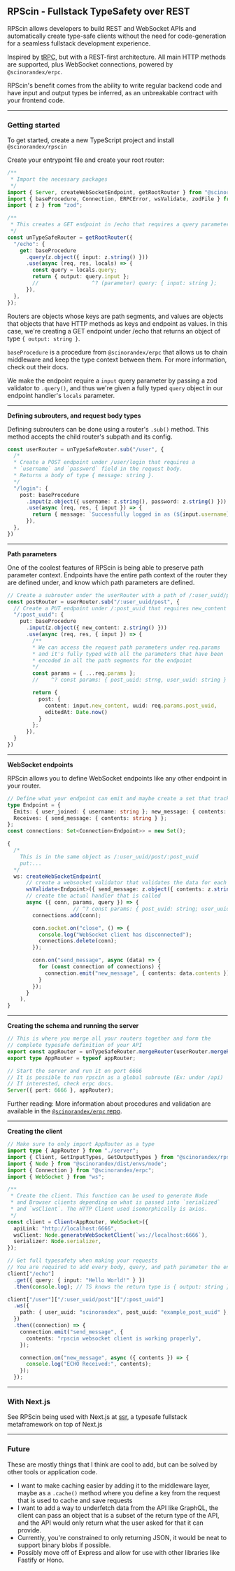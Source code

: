 ## RPScin - Fullstack TypeSafety over REST

RPScin allows developers to build REST and WebSocket APIs and automatically create type-safe clients without the need for code-generation for a seamless fullstack development experience.

Inspired by [tRPC](https://github.com/trpc/trpc), but with a REST-first architecture. All main HTTP methods are supported, plus WebSocket connections, powered by `@scinorandex/erpc`.

RPScin's benefit comes from the ability to write regular backend code and have input and output types be inferred, as an unbreakable contract with your frontend code.

---

### Getting started

To get started, create a new TypeScript project and install `@scinorandex/rpscin`

Create your entrypoint file and create your root router:
```ts
/**
 * Import the necessary packages
 */
import { Server, createWebSocketEndpoint, getRootRouter } from "@scinorandex/rpscin";
import { baseProcedure, Connection, ERPCError, wsValidate, zodFile } from "@scinorandex/erpc";
import { z } from "zod";

/**
 * This creates a GET endpoint in /echo that requires a query parameter named input
 */
const unTypeSafeRouter = getRootRouter({
  "/echo": {
    get: baseProcedure
      .query(z.object({ input: z.string() }))
      .use(async (req, res, locals) => {
        const query = locals.query;
        return { output: query.input };
        //                 ^? (parameter) query: { input: string };
      }),
  },
});
```

Routers are objects whose keys are path segments, and values are objects that objects that have HTTP methods as keys and endpoint as values. In this case, we're creating a GET endpoint under /echo that returns an object of type `{ output: string }`.

`baseProcedure` is a procedure from `@scinorandex/erpc` that allows us to chain middleware and keep the type context between them. For more information, check out their docs.

We make the endpoint require a `input` query parameter by passing a zod validator to `.query()`, and thus we're given a fully typed `query` object in our endpoint handler's `locals` parameter.

---

**Defining subrouters, and request body types**

Defining subrouters can be done using a router's `.sub()` method. This method accepts the child router's subpath and its config.

```ts
const userRouter = unTypeSafeRouter.sub("/user", {
  /*
  * Create a POST endpoint under /user/login that requires a
  * `username` and `password` field in the request body.
  * Returns a body of type { message: string }.
  */
  "/login": {
    post: baseProcedure
      .input(z.object({ username: z.string(), password: z.string() }))
      .use(async (req, res, { input }) => {
        return { message: `Successfully logged in as (${input.username})` };
      }),
  },
})
```

---

**Path parameters**

One of the coolest features of RPScin is being able to preserve path parameter context. Endpoints have the entire path context of the router they are defined under, and know which path parameters are defined.

```ts
// Create a subrouter under the userRouter with a path of /:user_uuid/post
const postRouter = userRouter.sub("/:user_uuid/post", {
  // Create a PUT endpoint under /:post_uuid that requires new_content in the request body
  "/:post_uuid": {
    put: baseProcedure
      .input(z.object({ new_content: z.string() }))
      .use(async (req, res, { input }) => {
        /**
        * We can access the request path parameters under req.params
        * and it's fully typed with all the parameters that have been
        * encoded in all the path segments for the endpoint
        */
        const params = { ...req.params };
        //    ^? const params: { post_uuid: strng, user_uuid: string }

        return {
          post: {
            content: input.new_content, uuid: req.params.post_uuid,
            editedAt: Date.now()
          }
        };
      }),
  }
})
```

---

**WebSocket endpoints**

RPScin allows you to define WebSocket endpoints like any other endpoint in your router.

```ts
// Define what your endpoint can emit and maybe create a set that tracks active connections
type Endpoint = {
  Emits: { user_joined: { username: string }; new_message: { contents: string } };
  Receives: { send_message: { contents: string } };
};
const connections: Set<Connection<Endpoint>> = new Set();

{
  /*
    This is in the same object as /:user_uuid/post/:post_uuid
    put:...
  */
  ws: createWebSocketEndpoint(
      // create a websocket validator that validates the data for each event
      wsValidate<Endpoint>({ send_message: z.object({ contents: z.string() }) }),
      // create the actual handler that is called
      async ({ conn, params, query }) => {
                     // ^? const params: { post_uuid: string; user_uuid: string }
        connections.add(conn);

        conn.socket.on("close", () => {
          console.log("WebSocket client has disconnected");
          connections.delete(conn);
        });

        conn.on("send_message", async (data) => {
          for (const connection of connections) {
            connection.emit("new_message", { contents: data.contents });
          }
        });
      }
    ),
}
```

---

**Creating the schema and running the server**

```ts
// This is where you merge all your routers together and form the
// complete typesafe definition of your API
export const appRouter = unTypeSafeRouter.mergeRouter(userRouter.mergeRouter(postRouter));
export type AppRouter = typeof appRouter;

// Start the server and run it on port 6666
// It is possible to run rpscin as a global subroute (Ex: under /api)
// If interested, check erpc docs.
Server({ port: 6666 }, appRouter);
```

Further reading: More information about procedures and validation are available in the [`@scinorandex/erpc` repo](https://github.com/scinscinscin/erpc).

---

**Creating the client**

```ts
// Make sure to only import AppRouter as a type
import type { AppRouter } from "./server";
import { Client, GetInputTypes, GetOutputTypes } from "@scinorandex/rpscin/dist/client";
import { Node } from "@scinorandex/dist/envs/node";
import { Connection } from "@scinorandex/erpc";
import { WebSocket } from "ws";

/**
 * Create the client. This function can be used to generate Node
 * and Browser clients depending on what is passed into `serialized`
 * and `wsClient`. The HTTP Client used isomorphically is axios.
 */
const client = Client<AppRouter, WebSocket>({
  apiLink: "http://localhost:6666",
  wsClient: Node.generateWebSocketClient(`ws://localhost:6666`),
  serializer: Node.serializer,
});

// Get full typesafety when making your requests
// You are required to add every body, query, and path parameter the endpoint needs
client["/echo"]
  .get({ query: { input: "Hello World!" } })
  .then(console.log); // TS knows the return type is { output: string }

client["/user"]["/:user_uuid/post"]["/:post_uuid"]
  .ws({
    path: { user_uuid: "scinorandex", post_uuid: "example_post_uuid" },
  })
  .then((connection) => {
    connection.emit("send_message", {
      contents: "rpscin websocket client is working properly",
    });

    connection.on("new_message", async ({ contents }) => {
      console.log("ECHO Received:", contents);
    });
  });
```

---

### With Next.js

See RPScin being used with Next.js at [ssr](https://github.com/scinscinscin/ssr), a typesafe fullstack metaframework on top of Next.js

---

### Future

These are mostly things that I think are cool to add, but can be solved by other tools or application code.

 - I want to make caching easier by adding it to the middleware layer, maybe as a `.cache()` method where you define a key from the request that is used to cache and save requests
 - I want to add a way to underfetch data from the API like GraphQL, the client can pass an object that is a subset of the return type of the API, and the API would only return what the user asked for that it can provide.
 - Currently, you're constrained to only returning JSON, it would be neat to support binary blobs if possible.
 - Possibly move off of Express and allow for use with other libraries like Fastify or Hono.
